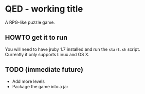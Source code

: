 # QED - working title

A RPG-like puzzle game.

## HOWTO get it to run

You will need to have jruby 1.7 installed and run the `start.sh` script.
Currently it only supports Linux and OS X.

## TODO (immediate future)

- Add more levels
- Package the game into a jar
